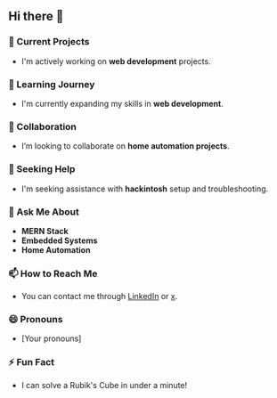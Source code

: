 ## Hi there 👋

### 🔭 Current Projects
- I'm actively working on **web development** projects.

### 🌱 Learning Journey
- I'm currently expanding my skills in **web development**.

### 👯 Collaboration
- I’m looking to collaborate on **home automation projects**.

### 🤔 Seeking Help
- I'm seeking assistance with **hackintosh** setup and troubleshooting.

### 💬 Ask Me About
- **MERN Stack**
- **Embedded Systems**
- **Home Automation**

### 📫 How to Reach Me
- You can contact me through [LinkedIn](https://www.linkedin.com/in/rahil-sardar-47a72b2a2) or [x](https://www.x.com/rahil_234).

### 😄 Pronouns
- [Your pronouns]

### ⚡ Fun Fact
- I can solve a Rubik's Cube in under a minute!
